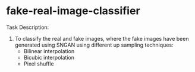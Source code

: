 # fake-real-image-classifier
Task Description:
1. To classify the real and fake images, where the fake images have been generated using SNGAN
 using different up sampling techniques:
   * Bilinear interpolation
   * Bicubic interpolation
   * Pixel shuffle

